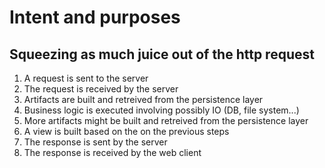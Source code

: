 Intent and purposes===================Squeezing as much juice out of the http request -----------------------------------------------1. A request is sent to the server2. The request is received by the server3. Artifacts are built and retreived from the persistence layer4. Business logic is executed involving possibly IO (DB, file system...)5. More artifacts might be built and retreived from the persistence layer6. A view is built based on the on the previous steps7. The response is sent by the server8. The response is received by the web client
